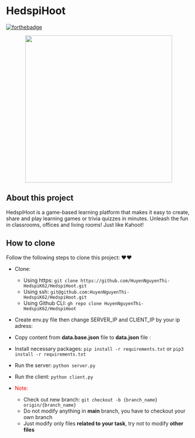 # HedspiHoot

[![forthebadge](https://forthebadge.com/images/badges/built-with-love.svg)](https://forthebadge.com)
<p align="center"><a href="https://www.facebook.com/Locckhl/" target="_blank"><img src="https://images-wixmp-ed30a86b8c4ca887773594c2.wixmp.com/f/123f53fb-948b-4394-96a0-453c5c05d82f/ddatiix-94e95686-5a0c-4e6d-9eb3-00e92234ff4e.png/v1/fill/w_1600,h_900,q_80,strp/cube_by_mleth_ddatiix-fullview.jpg?token=eyJ0eXAiOiJKV1QiLCJhbGciOiJIUzI1NiJ9.eyJzdWIiOiJ1cm46YXBwOiIsImlzcyI6InVybjphcHA6Iiwib2JqIjpbW3siaGVpZ2h0IjoiPD05MDAiLCJwYXRoIjoiXC9mXC8xMjNmNTNmYi05NDhiLTQzOTQtOTZhMC00NTNjNWMwNWQ4MmZcL2RkYXRpaXgtOTRlOTU2ODYtNWEwYy00ZTZkLTllYjMtMDBlOTIyMzRmZjRlLnBuZyIsIndpZHRoIjoiPD0xNjAwIn1dXSwiYXVkIjpbInVybjpzZXJ2aWNlOmltYWdlLm9wZXJhdGlvbnMiXX0.ZBRF8Ac7P8RjCSkAQotQ_ws1NgKPayOOPIlk5WGpYjM" width="400"></a></p>


## About this project
HedspiHoot is a game-based learning platform that makes it easy to create, share and play learning games or trivia quizzes in minutes. Unleash the fun in classrooms, offices and living rooms! Just like Kahoot!
## How to clone

Follow the following steps to clone this project: ❤❤

* Clone:
    * Using https: `git clone https://github.com/HuyenNguyenThi-HedspiK62/HedspiHoot.git` 
    * Using ssh: `git@github.com:HuyenNguyenThi-HedspiK62/HedspiHoot.git`
    * Using Github CLI: `gh repo clone HuyenNguyenThi-HedspiK62/HedspiHoot`


* Create env.py file then change SERVER_IP and CLIENT_IP by your ip adress: 
* Copy content from **data.base.json** file to  **data.json** file : 
* Install necessary packages: `pip install -r requirements.txt` or `pip3 install -r requirements.txt`
* Run the server: `python server.py`
* Run the client: `python client.py`

* <span style="color:red">Note:</span>
    * Check out new branch: `git checkout -b {branch_name} origin/{branch_name}` 
    * Do not modify anything in **main** branch, you have to checkout your own branch
    * Just modify only files **related to your task**, try not to modify **other files**

